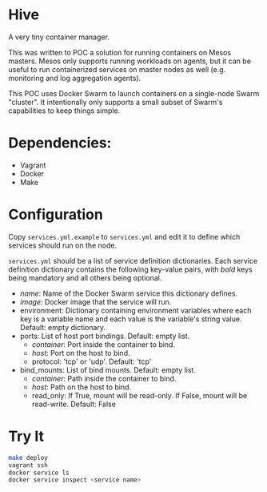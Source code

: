 # Hive

A very tiny container manager.

This was written to POC a solution for running containers on Mesos masters. Mesos only supports running workloads on agents, but it can be useful to run containerized services on master nodes as well (e.g. monitoring and log aggregation agents).

This POC uses Docker Swarm to launch containers on a single-node Swarm "cluster". It intentionally only supports a small subset of Swarm's capabilities to keep things simple.

# Dependencies:

- Vagrant
- Docker
- Make

# Configuration

Copy `services.yml.example` to `services.yml` and edit it to define which services should run on the node.

`services.yml` should be a list of service definition dictionaries. Each service definition dictionary contains the following key-value pairs, with *bold* keys being mandatory and all others being optional.

- *name*: Name of the Docker Swarm service this dictionary defines.
- *image*: Docker image that the service will run.
- environment: Dictionary containing environment variables where each key is a variable name and each value is the variable's string value. Default: empty dictionary.
- ports: List of host port bindings. Default: empty list.
  - *container*: Port inside the container to bind.
  - *host*: Port on the host to bind.
  - protocol: 'tcp' or 'udp'. Default: 'tcp'
- bind_mounts: List of bind mounts. Default: empty list.
  - *container*: Path inside the container to bind.
  - *host*: Path on the host to bind.
  - read_only: If True, mount will be read-only. If False, mount will be read-write. Default: False

# Try It

```bash
make deploy
vagrant ssh
docker service ls
docker service inspect <service name>
```
